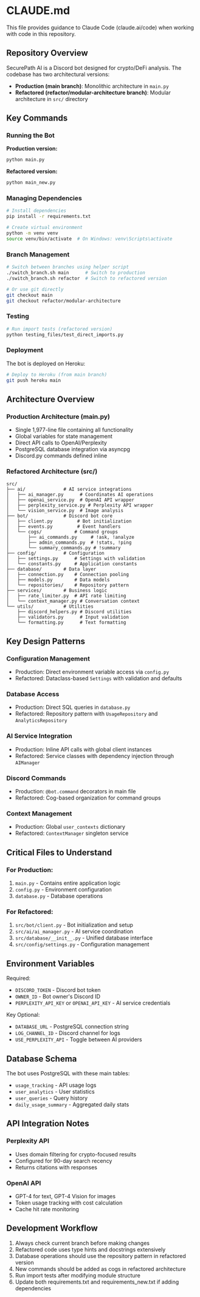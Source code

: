 # CLAUDE.md

This file provides guidance to Claude Code (claude.ai/code) when working with code in this repository.

## Repository Overview

SecurePath AI is a Discord bot designed for crypto/DeFi analysis. The codebase has two architectural versions:
- **Production (main branch)**: Monolithic architecture in `main.py`
- **Refactored (refactor/modular-architecture branch)**: Modular architecture in `src/` directory

## Key Commands

### Running the Bot

**Production version:**
```bash
python main.py
```

**Refactored version:**
```bash
python main_new.py
```

### Managing Dependencies

```bash
# Install dependencies
pip install -r requirements.txt

# Create virtual environment
python -m venv venv
source venv/bin/activate  # On Windows: venv\Scripts\activate
```

### Branch Management

```bash
# Switch between branches using helper script
./switch_branch.sh main      # Switch to production
./switch_branch.sh refactor  # Switch to refactored version

# Or use git directly
git checkout main
git checkout refactor/modular-architecture
```

### Testing

```bash
# Run import tests (refactored version)
python testing_files/test_direct_imports.py
```

### Deployment

The bot is deployed on Heroku:
```bash
# Deploy to Heroku (from main branch)
git push heroku main
```

## Architecture Overview

### Production Architecture (main.py)
- Single 1,977-line file containing all functionality
- Global variables for state management
- Direct API calls to OpenAI/Perplexity
- PostgreSQL database integration via asyncpg
- Discord.py commands defined inline

### Refactored Architecture (src/)
```
src/
├── ai/              # AI service integrations
│   ├── ai_manager.py      # Coordinates AI operations
│   ├── openai_service.py  # OpenAI API wrapper
│   ├── perplexity_service.py # Perplexity API wrapper
│   └── vision_service.py  # Image analysis
├── bot/             # Discord bot core
│   ├── client.py         # Bot initialization
│   ├── events.py         # Event handlers
│   └── cogs/            # Command groups
│       ├── ai_commands.py     # !ask, !analyze
│       ├── admin_commands.py  # !stats, !ping
│       └── summary_commands.py # !summary
├── config/          # Configuration
│   ├── settings.py      # Settings with validation
│   └── constants.py     # Application constants
├── database/        # Data layer
│   ├── connection.py    # Connection pooling
│   ├── models.py        # Data models
│   └── repositories/    # Repository pattern
├── services/        # Business logic
│   ├── rate_limiter.py  # API rate limiting
│   └── context_manager.py # Conversation context
└── utils/           # Utilities
    ├── discord_helpers.py # Discord utilities
    ├── validators.py      # Input validation
    └── formatting.py      # Text formatting
```

## Key Design Patterns

### Configuration Management
- Production: Direct environment variable access via `config.py`
- Refactored: Dataclass-based `Settings` with validation and defaults

### Database Access
- Production: Direct SQL queries in `database.py`
- Refactored: Repository pattern with `UsageRepository` and `AnalyticsRepository`

### AI Service Integration
- Production: Inline API calls with global client instances
- Refactored: Service classes with dependency injection through `AIManager`

### Discord Commands
- Production: `@bot.command` decorators in main file
- Refactored: Cog-based organization for command groups

### Context Management
- Production: Global `user_contexts` dictionary
- Refactored: `ContextManager` singleton service

## Critical Files to Understand

### For Production:
1. `main.py` - Contains entire application logic
2. `config.py` - Environment configuration
3. `database.py` - Database operations

### For Refactored:
1. `src/bot/client.py` - Bot initialization and setup
2. `src/ai/ai_manager.py` - AI service coordination
3. `src/database/__init__.py` - Unified database interface
4. `src/config/settings.py` - Configuration management

## Environment Variables

Required:
- `DISCORD_TOKEN` - Discord bot token
- `OWNER_ID` - Bot owner's Discord ID
- `PERPLEXITY_API_KEY` or `OPENAI_API_KEY` - AI service credentials

Key Optional:
- `DATABASE_URL` - PostgreSQL connection string
- `LOG_CHANNEL_ID` - Discord channel for logs
- `USE_PERPLEXITY_API` - Toggle between AI providers

## Database Schema

The bot uses PostgreSQL with these main tables:
- `usage_tracking` - API usage logs
- `user_analytics` - User statistics
- `user_queries` - Query history
- `daily_usage_summary` - Aggregated daily stats

## API Integration Notes

### Perplexity API
- Uses domain filtering for crypto-focused results
- Configured for 90-day search recency
- Returns citations with responses

### OpenAI API
- GPT-4 for text, GPT-4 Vision for images
- Token usage tracking with cost calculation
- Cache hit rate monitoring

## Development Workflow

1. Always check current branch before making changes
2. Refactored code uses type hints and docstrings extensively
3. Database operations should use the repository pattern in refactored version
4. New commands should be added as cogs in refactored architecture
5. Run import tests after modifying module structure
6. Update both requirements.txt and requirements_new.txt if adding dependencies